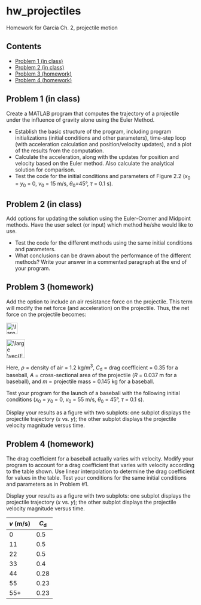 # hw_projectiles
Homework for Garcia Ch. 2, projectile motion

<div class="content">

## Contents

<div>

*   [Problem 1 (in class)](#2)
*   [Problem 2 (in class)](#3)
*   [Problem 3 (homework)](#4)
*   [Problem 4 (homework)](#5)

</div>

## Problem 1 (in class)<a name="2"></a>

Create a MATLAB program that computes the trajectory of a projectile under the influence of gravity alone using the Euler Method.

 * Establish the basic structure of the program, including program initializations (initial conditions and other parameters), time-step loop (with acceleration calculation and position/velocity updates), and a plot of the results from the computation.
 * Calculate the acceleration, along with the updates for position and velocity based on the Euler method.  Also calculate the analytical solution for comparison.
 * Test the code for the initial conditions and parameters of Figure 2.2 (*x*<sub>0</sub> = *y*<sub>0</sub> = 0, *v*<sub>0</sub> = 15 m/s, *θ*<sub>0</sub>=45°, *τ* = 0.1 s).

## Problem 2 (in class)<a name="3"></a>

Add options for updating the solution using the Euler-Cromer and Midpoint methods.  Have the user select (or input) which method he/she would like to use.

 * Test the code for the different methods using the same initial conditions and parameters.
 * What conclusions can be drawn about the performance of the different methods? Write your answer in a commented paragraph at the end of your program.

## Problem 3 (homework)<a name="4"></a>

Add the option to include an air resistance force on the projectile.  This term will modify the net force (and acceleration) on the projectile.  Thus, the net force on the projectile becomes:

<a href="https://www.codecogs.com/eqnedit.php?latex=\dpi{300}&space;\large&space;\vec{F}&space;=&space;m\vec{a}&space;=&space;\vec{F}_{\mathrm{air}}&space;&plus;&space;mg\hat{y}" target="_blank"><img src="https://latex.codecogs.com/gif.latex?\dpi{300}&space;\large&space;\vec{F}&space;=&space;m\vec{a}&space;=&space;\vec{F}_{\mathrm{air}}&space;&plus;&space;mg\hat{y}" title="\large \vec{F} = m\vec{a} = \vec{F}_{\mathrm{air}} + mg\hat{y}" height=30 /></a>

<a href="https://www.codecogs.com/eqnedit.php?latex=\dpi{300}&space;\large&space;\vec{F}_{\mathrm{air}}&space;=&space;-\frac{1}{2}C_d\rho&space;A|\vec{v}|\vec{v}" target="_blank"><img src="https://latex.codecogs.com/gif.latex?\dpi{300}&space;\large&space;\vec{F}_{\mathrm{air}}&space;=&space;-\frac{1}{2}C_d\rho&space;A|\vec{v}|\vec{v}" title="\large \vec{F}_{\mathrm{air}} = -\frac{1}{2}C_d\rho A|\vec{v}|\vec{v}" height=50 /></a>
 
Here, *ρ* = density of air = 1.2 kg/m<sup>3</sup>, *C*<sub>d</sub> = drag coefficient = 0.35 for a baseball, *A* = cross-sectional area of the projectile (*R* = 0.037 m for a baseball), and *m* = projectile mass = 0.145 kg for a baseball.  

Test your program for the launch of a baseball with the following initial conditions (*x*<sub>0</sub> = *y*<sub>0</sub> = 0, *v*<sub>0</sub> = 55 m/s, *θ*<sub>0</sub> = 45°, *τ* = 0.1 s).

Display your results as a figure with two subplots: one subplot displays the projectile trajectory (*x* vs. *y*); the other subplot displays the projectile velocity magnitude versus time.

## Problem 4 (homework)<a name="5"></a>

The drag coefficient for a baseball actually varies with velocity.  Modify your program to account for a drag coefficient that varies with velocity according to the table shown.  Use linear interpolation to determine the drag coefficient for values in the table.  Test your conditions for the same initial conditions and parameters as in Problem #1.

Display your results as a figure with two subplots: one subplot displays the projectile trajectory (*x* vs. *y*); the other subplot displays the projectile velocity magnitude versus time.

*v* (m/s) | *C*<sub>d</sub>
------- | ---------------
0	| 0.5
11	| 0.5
22	| 0.5
33	| 0.4
44	| 0.28
55	| 0.23
55+ | 0.23

</div>
